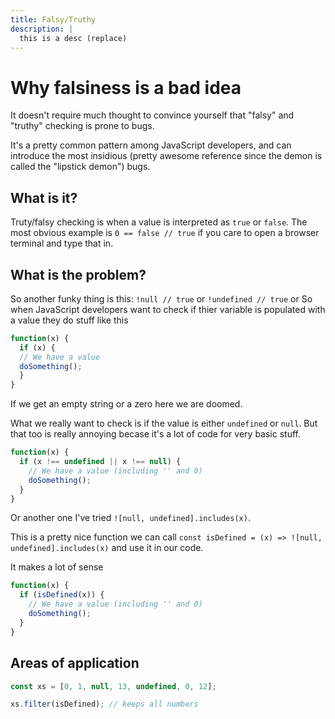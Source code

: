 ```yaml
---
title: Falsy/Truthy
description: |
  this is a desc (replace)
---
```


# Why falsiness is a bad idea

It doesn't require much thought to convince yourself that "falsy" and
"truthy" checking is prone to bugs.

It's a pretty common pattern among JavaScript developers, and can
introduce the most insidious (pretty awesome reference since the demon
is called the "lipstick demon") bugs.

## What is it?

Truty/falsy checking is when a value is interpreted as
`true` or `false`. The most obvious example is
`0 == false // true` if you care to open a browser terminal and type that in.

## What is the problem?

So another funky thing is this: `!null // true` or `!undefined // true` or
So when JavaScript developers want to check if thier variable is populated with a value they do stuff like this

```javascript
function(x) {
  if (x) {
  // We have a value
  doSomething();
  }
}
```

If we get an empty string or a zero here we are doomed.

What we really want to check is if the value is either
`undefined` or `null`. But that too is really annoying becase it's a lot of code for very basic stuff.

```javascript
function(x) {
  if (x !== undefined || x !== null) {
    // We have a value (including '' and 0)
    doSomething();
  }
}
```

Or another one I've tried `![null, undefined].includes(x)`.

This is a pretty nice function we can call `const isDefined = (x) => ![null, undefined].includes(x)` and use it in our code.

It makes a lot of sense

```javascript
function(x) {
  if (isDefined(x)) {
    // We have a value (including '' and 0)
    doSomething();
  }
}
```

## Areas of application

```javascript
const xs = [0, 1, null, 13, undefined, 0, 12];

xs.filter(isDefined); // keeps all numbers
```
